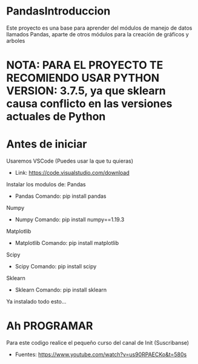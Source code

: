 # PandasIntroduccion
Este proyecto es una base para aprender del módulos de manejo de datos llamados Pandas, aparte de otros módulos para la creación de gráficos y arboles 

# NOTA: PARA EL PROYECTO TE RECOMIENDO USAR PYTHON VERSION: 3.7.5, ya que sklearn causa conflicto en las versiones actuales de Python

# Antes de iniciar

Usaremos VSCode (Puedes usar la que tu quieras)

- Link: https://code.visualstudio.com/download

Instalar los modulos de:
Pandas
- Pandas Comando: pip install pandas

Numpy
- Numpy Comando: pip install numpy==1.19.3

Matplotlib
- Matplotlib Comando: pip install matplotlib

Scipy
- Scipy Comando: pip install scipy 

Sklearn
- Sklearn Comando: pip install sklearn

Ya instalado todo esto...
# Ah PROGRAMAR
Para este codigo realice el pequeño curso del canal de Init (Suscribanse)
- Fuentes: https://www.youtube.com/watch?v=us90RPAECKo&t=580s
